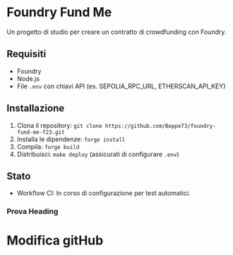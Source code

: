 # Foundry Fund Me
Un progetto di studio per creare un contratto di crowdfunding con Foundry.

## Requisiti
- Foundry
- Node.js
- File `.env` con chiavi API (es. SEPOLIA_RPC_URL, ETHERSCAN_API_KEY)

## Installazione
1. Clona il repository: `git clone https://github.com/Beppe73/foundry-fund-me-f23.git`
2. Installa le dipendenze: `forge install`
3. Compila: `forge build`
4. Distribuisci: `make deploy` (assicurati di configurare `.env`)

## Stato
- Workflow CI: In corso di configurazione per test automatici.
### Prova Heading

# Modifica gitHub
